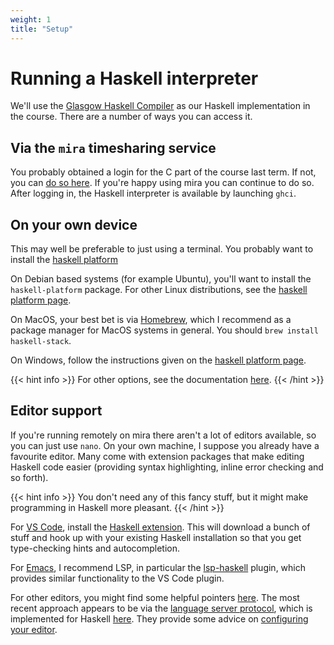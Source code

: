 ```yaml
---
weight: 1
title: "Setup"
---
```


# Running a Haskell interpreter

We'll use the [Glasgow Haskell Compiler](https://www.haskell.org/ghc/)
as our Haskell implementation in the course. There are a number of
ways you can access it.

## Via the `mira` timesharing service

You probably obtained a login for the C part of the course last term.
If not, you can [do so
here](https://dur.unidesk.ac.uk/tas/public/ssp/content/serviceflow?unid=f407b0f67eec40c1b76c096be31d0451).
If you're happy using mira you can continue to do so. After logging
in, the Haskell interpreter is available by launching `ghci`.

## On your own device

This may well be preferable to just using a terminal. You probably
want to install the [haskell platform](https://www.haskell.org/platform/)

On Debian based systems (for example Ubuntu), you'll want to install
the `haskell-platform` package. For other Linux distributions, see the
[haskell platform page](https://www.haskell.org/platform/linux.html).

On MacOS, your best bet is via [Homebrew](https://brew.sh), which I
recommend as a package manager for MacOS systems in general. You
should `brew install haskell-stack`.

On Windows, follow the instructions given on the [haskell platform
page](https://www.haskell.org/platform/windows.html).

{{< hint info >}}
For other options, see the documentation
[here](https://www.haskell.org/downloads/).
{{< /hint >}}

## Editor support

If you're running remotely on mira there aren't a lot of editors
available, so you can just use `nano`. On your own machine, I suppose
you already have a favourite editor. Many come with extension packages
that make editing Haskell code easier (providing syntax highlighting,
inline error checking and so forth).

{{< hint info >}}
You don't need any of this fancy stuff, but it might make programming
in Haskell more pleasant.
{{< /hint >}}

For [VS Code](https://code.visualstudio.com), install the [Haskell
extension](https://marketplace.visualstudio.com/items?itemName=haskell.haskell).
This will download a bunch of stuff and hook up with your existing
Haskell installation so that you get type-checking hints and
autocompletion.

For [Emacs](https://www.gnu.org/software/emacs/), I recommend LSP, in
particular the [lsp-haskell](https://emacs-lsp.github.io/lsp-haskell/) plugin, which provides
similar functionality to the VS Code plugin.

For other editors, you might find some helpful pointers
[here](https://wiki.haskell.org/IDEs). The most recent approach
appears to be via the [language server
protocol](https://microsoft.github.io/language-server-protocol/),
which is implemented for Haskell
[here](https://github.com/haskell/haskell-language-server). They
provide some advice on [configuring your
editor](https://github.com/haskell/haskell-language-server#configuring-your-editor).
